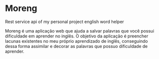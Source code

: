# Moreng
Rest service api of my personal project english word helper

Moreng é uma aplicação web que ajuda a salvar palavras que você possui dificuldade em aprender no inglês. O objetivo da aplicação é preencher lacunas existentes no meu próprio aprendizado de inglês, conseguindo dessa forma assimilar e decorar as palavras que possuo dificuldade de aprender.


